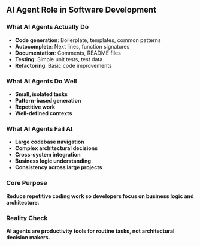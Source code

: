 ## **AI Agent Role in Software Development**

### **What AI Agents Actually Do**
- **Code generation**: Boilerplate, templates, common patterns
- **Autocomplete**: Next lines, function signatures
- **Documentation**: Comments, README files
- **Testing**: Simple unit tests, test data
- **Refactoring**: Basic code improvements

### **What AI Agents Do Well**
- **Small, isolated tasks** 
- **Pattern-based generation**
- **Repetitive work**
- **Well-defined contexts**

### **What AI Agents Fail At**
- **Large codebase navigation**
- **Complex architectural decisions** 
- **Cross-system integration**
- **Business logic understanding**
- **Consistency across large projects**

### **Core Purpose**
**Reduce repetitive coding work so developers focus on business logic and architecture.**

### **Reality Check**
**AI agents are productivity tools for routine tasks, not architectural decision makers.**